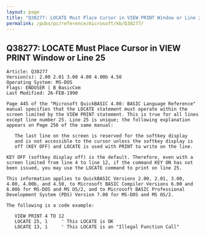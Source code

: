 ```yaml
---
layout: page
title: "Q38277: LOCATE Must Place Cursor in VIEW PRINT Window or Line 25"
permalink: /pubs/pc/reference/microsoft/kb/Q38277/
---
```


## Q38277: LOCATE Must Place Cursor in VIEW PRINT Window or Line 25

	Article: Q38277
	Version(s): 2.00 2.01 3.00 4.00 4.00b 4.50
	Operating System: MS-DOS
	Flags: ENDUSER | B_BasicCom
	Last Modified: 26-FEB-1990
	
	Page 445 of the "Microsoft QuickBASIC 4.00: BASIC Language Reference"
	manual specifies that the LOCATE statement must operate within the
	screen limited by the VIEW PRINT statement. This is true for all lines
	except line number 25. Line 25 is unique; the following explanation
	appears on Page 256 of the same manual:
	
	   The last line on the screen is reserved for the softkey display
	   and is not accessible to the cursor unless the softkey display is
	   off (KEY OFF) and LOCATE is used with PRINT to write on the line.
	
	KEY OFF (softkey display off) is the default. Therefore, even with a
	screen limited from line 4 to line 12, if the command KEY ON has not
	been issued, you may use the LOCATE command to print on line 25.
	
	This information applies to QuickBASIC Versions 2.00, 2.01, 3.00,
	4.00, 4.00b, and 4.50, to Microsoft BASIC Compiler Versions 6.00 and
	6.00b for MS-DOS and MS OS/2, and to Microsoft BASIC Professional
	Development System (PDS) Version 7.00 for MS-DOS and MS OS/2.
	
	The following is a code example:
	
	   VIEW PRINT 4 TO 12
	   LOCATE 25, 1     ' This LOCATE is OK
	   LOCATE 13, 1     ' This LOCATE is an "Illegal Function Call"
